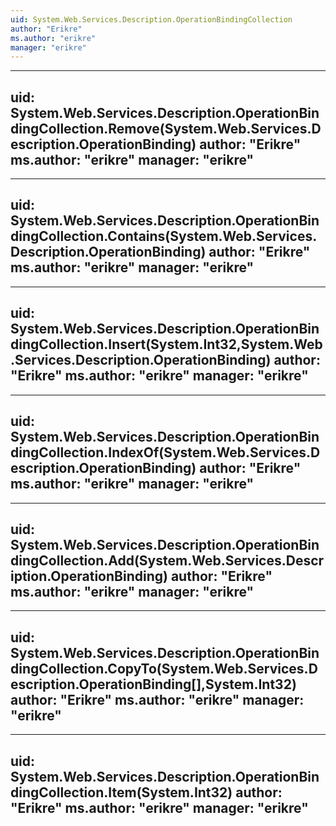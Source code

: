 ```yaml
---
uid: System.Web.Services.Description.OperationBindingCollection
author: "Erikre"
ms.author: "erikre"
manager: "erikre"
---
```


---
uid: System.Web.Services.Description.OperationBindingCollection.Remove(System.Web.Services.Description.OperationBinding)
author: "Erikre"
ms.author: "erikre"
manager: "erikre"
---

---
uid: System.Web.Services.Description.OperationBindingCollection.Contains(System.Web.Services.Description.OperationBinding)
author: "Erikre"
ms.author: "erikre"
manager: "erikre"
---

---
uid: System.Web.Services.Description.OperationBindingCollection.Insert(System.Int32,System.Web.Services.Description.OperationBinding)
author: "Erikre"
ms.author: "erikre"
manager: "erikre"
---

---
uid: System.Web.Services.Description.OperationBindingCollection.IndexOf(System.Web.Services.Description.OperationBinding)
author: "Erikre"
ms.author: "erikre"
manager: "erikre"
---

---
uid: System.Web.Services.Description.OperationBindingCollection.Add(System.Web.Services.Description.OperationBinding)
author: "Erikre"
ms.author: "erikre"
manager: "erikre"
---

---
uid: System.Web.Services.Description.OperationBindingCollection.CopyTo(System.Web.Services.Description.OperationBinding[],System.Int32)
author: "Erikre"
ms.author: "erikre"
manager: "erikre"
---

---
uid: System.Web.Services.Description.OperationBindingCollection.Item(System.Int32)
author: "Erikre"
ms.author: "erikre"
manager: "erikre"
---
